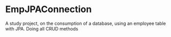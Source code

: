 # EmpJPAConnection
A study project, on the consumption of a database, using an employee table with JPA.
Doing all CRUD methods
